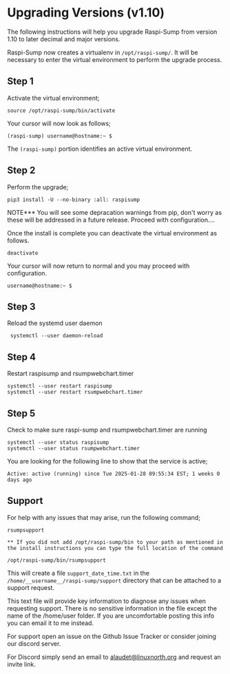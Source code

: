 # Upgrading Versions (v1.10)

The following instructions will help you upgrade Raspi-Sump from version 1.10 to later decimal and major versions.

Raspi-Sump now creates a virtualenv in `/opt/raspi-sump/`.
It will be necessary to enter the virtual environment to perform the upgrade process.

## Step 1

Activate the virtual environment;

    source /opt/raspi-sump/bin/activate

Your cursor will now look as follows;

`(raspi-sump) username@hostname:~ $`

The `(raspi-sump)` portion identifies an active virtual environment.

## Step 2

Perform the upgrade;

    pip3 install -U --no-binary :all: raspisump

NOTE\*\*\* You will see some depracation warnings from pip, don't worry as these will be addressed in a future release. Proceed with configuration....

Once the install is complete you can deactivate the virtual environment as follows.

    deactivate

Your cursor will now return to normal and you may proceed with configuration.

`username@hostname:~ $`

## Step 3

Reload the systemd user daemon

     systemctl --user daemon-reload

## Step 4

Restart raspisump and rsumpwebchart.timer

    systemctl --user restart raspisump
    systemctl --user restart rsumpwebchart.timer

## Step 5

Check to make sure raspi-sump and rsumpwebchart.timer are running

    systemctl --user status raspisump
    systemctl --user status rsumpwebchart.timer

You are looking for the following line to show that the service is active;

`Active: active (running) since Tue 2025-01-28 09:55:34 EST; 1 weeks 0 days ago
`

## Support

For help with any issues that may arise, run the following command;

    rsumpsupport

    ** If you did not add /opt/raspi-sump/bin to your path as mentioned in the install instructions you can type the full location of the command

    /opt/raspi-sump/bin/rsumpsupport

This will create a file `support_date_time.txt` in the `/home/__username__/raspi-sump/support` directory that can be attached to a support request.

This text file will provide key information to diagnose any issues when requesting support. There is no sensitive information in the file except the name of the /home/user folder. If you are uncomfortable posting this info you can email it to me instead.

For support open an issue on the Github Issue Tracker or consider joining our discord server.

For Discord simply send an email to alaudet@linuxnorth.org and request an invite link.
